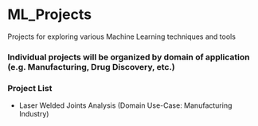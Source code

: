 # ML_Projects
Projects for exploring various Machine Learning techniques and tools
### Individual projects will be organized by domain of application (e.g. Manufacturing, Drug Discovery, etc.)

###  Project List 
<ul>
  <li>Laser Welded Joints Analysis (Domain Use-Case: Manufacturing Industry)</li>
</ul>
